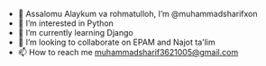 - 👋 Assalomu Alaykum va rohmatulloh, I’m @muhammadsharifxon
- 👀 I’m interested in Python
- 🌱 I’m currently learning Django
- 💞️ I’m looking to collaborate on EPAM and Najot ta'lim
- 📫 How to reach me muhammadsharif3621005@gmail.com

<!---
muhammadsharifxon/muhammadsharifxon is a ✨ special ✨ repository because its `README.md` (this file) appears on your GitHub profile.
You can click the Preview link to take a look at your changes.
--->
